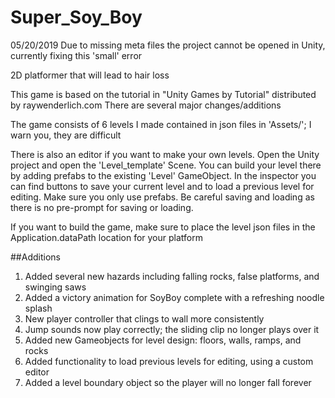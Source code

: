 # Super_Soy_Boy
05/20/2019
Due to missing meta files the project cannot be opened in Unity, currently fixing this 'small' error

2D platformer that will lead to hair loss

This game is based on the tutorial in "Unity Games by Tutorial" distributed by raywenderlich.com
There are several major changes/additions

The game consists of 6 levels I made contained in json files in 'Assets/'; I warn you, they are difficult

There is also an editor if you want to make your own levels.  Open the Unity project and open the 'Level_template' Scene.  You can build your level there by adding prefabs to the existing 'Level' GameObject.  In the inspector you can find buttons to save your current level and to load a previous level for editing.  Make sure you only use prefabs.  Be careful saving and loading as there is no pre-prompt for saving or loading.

If you want to build the game, make sure to place the level json files in the Application.dataPath location for your platform

##Additions
1. Added several new hazards including falling rocks, false platforms, and swinging saws
2. Added a victory animation for SoyBoy complete with a refreshing noodle splash
3. New player controller that clings to wall more consistently
4. Jump sounds now play correctly; the sliding clip no longer plays over it
5. Added new Gameobjects for level design: floors, walls, ramps, and rocks
6. Added functionality to load previous levels for editing, using a custom editor
7. Added a level boundary object so the player will no longer fall forever



